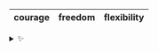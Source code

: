 | courage | freedom | flexibility |
| :-----: | :-----: | :---------: |

<details>
  <summary>✨</summary>
  These words are chosen at random each day. New words will appear here tomorrow morning.
</details>
